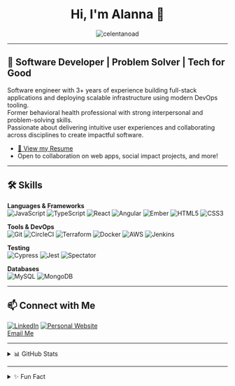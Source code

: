 <h1 align="center">Hi, I'm Alanna 👋</h1>

<p align="center">
  <img src="https://komarev.com/ghpvc/?username=celentanoad&label=Profile%20views&color=0e75b6&style=flat" alt="celentanoad" />
</p>

---

## 🌟 Software Developer | Problem Solver | Tech for Good

Software engineer with 3+ years of experience building full-stack applications and deploying scalable infrastructure using modern DevOps tooling.  
Former behavioral health professional with strong interpersonal and problem-solving skills.  
Passionate about delivering intuitive user experiences and collaborating across disciplines to create impactful software.

- [📄 View my Resume](https://docs.google.com/document/d/1HrXDHFm8Q0NbEfXLf1r2HSvjqtD1At1TgQUYoj6ECXg/edit?usp=sharing)
- Open to collaboration on web apps, social impact projects, and more!

---

## 🛠️ Skills

**Languages & Frameworks**  
![JavaScript](https://img.shields.io/badge/-JavaScript-black?style=flat-square&logo=javascript)
![TypeScript](https://img.shields.io/badge/-TypeScript-black?style=flat-square&logo=typescript)
![React](https://img.shields.io/badge/-React-black?style=flat-square&logo=react)
![Angular](https://img.shields.io/badge/-Angular-black?style=flat-square&logo=angular)
![Ember](https://img.shields.io/badge/-Ember-black?style=flat-square&logo=emberdotjs)
![HTML5](https://img.shields.io/badge/-HTML5-black?style=flat-square&logo=html5)
![CSS3](https://img.shields.io/badge/-CSS3-black?style=flat-square&logo=css3)

**Tools & DevOps**  
![Git](https://img.shields.io/badge/-Git-black?style=flat-square&logo=git)
![CircleCI](https://img.shields.io/badge/-CircleCI-black?style=flat-square&logo=circleci)
![Terraform](https://img.shields.io/badge/-Terraform-black?style=flat-square&logo=terraform)
![Docker](https://img.shields.io/badge/-Docker-black?style=flat-square&logo=docker)
![AWS](https://img.shields.io/badge/-AWS-black?style=flat-square&logo=amazon-aws)
![Jenkins](https://img.shields.io/badge/-Jenkins-black?style=flat-square&logo=jenkins)

**Testing**  
![Cypress](https://img.shields.io/badge/-Cypress-black?style=flat-square&logo=cypress)
![Jest](https://img.shields.io/badge/-Jest-black?style=flat-square&logo=jest)
![Spectator](https://img.shields.io/badge/-Spectator-black?style=flat-square)

**Databases**  
![MySQL](https://img.shields.io/badge/-MySQL-black?style=flat-square&logo=mysql)
![MongoDB](https://img.shields.io/badge/-MongoDB-black?style=flat-square&logo=mongodb)

---

## 📫 Connect with Me

[![LinkedIn](https://img.shields.io/badge/LinkedIn-blue?style=flat&logo=linkedin)](https://linkedin.com/in/alanna-celentano)
[![Personal Website](https://img.shields.io/badge/Website-darkgreen?style=flat&logo=google-chrome)](https://www.alannacelentano.com)  
[Email Me](mailto:celentanoad91@gmail.com)

---

<details>
  <summary>📊 GitHub Stats</summary>
  <br/>
  <div align="center">
    <img src="https://github-readme-stats.vercel.app/api?username=celentanoad&show_icons=true&locale=en&theme=slateorange&hide=stars" alt="celentanoad" />
    <br/>
    <img src="https://github-readme-stats.vercel.app/api/top-langs?username=celentanoad&show_icons=true&locale=en&layout=compact&theme=slateorange" alt="celentanoad" />
  </div>
</details>

---

<details>
  <summary>✨ Fun Fact</summary>
  <p>I once built an app to help connect people with local volunteer opportunities. Outside of tech, I love hiking and painting!</p>
</details>
